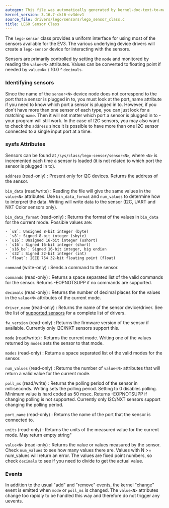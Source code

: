 ```yaml
---
autogen: This file was automatically generated by kernel-doc-text-to-markdown.py
kernel_version: 3.16.7-ckt6-ev3dev1
source_file: drivers/lego/sensors/lego_sensor_class.c
title: LEGO Sensor Class
---
```


The `lego-sensor` class provides a uniform interface for using most of the
sensors available for the EV3. The various underlying device drivers will
create a `lego-sensor` device for interacting with the sensors.

Sensors are primarily controlled by setting the `mode` and monitored by
reading the `value<N>` attributes. Values can be converted to floating point
if needed by `value<N>` / 10.0 ^ `decimals`.

### Identifying sensors

Since the name of the `sensor<N>` device node does not correspond to the port
that a sensor is plugged in to, you must look at the port_name attribute if
you need to know which port a sensor is plugged in to. However, if you don't
have more than one sensor of each type, you can just look for a matching
`name`. Then it will not matter which port a sensor is plugged in to - your
program will still work. In the case of I2C sensors, you may also want to
check the `address` since it is possible to have more than one I2C sensor
connected to a single input port at a time.

### sysfs Attributes

Sensors can be found at `/sys/class/lego-sensor/sensor<N>`, where `<N>` is
incremented each time a sensor is loaded (it is not related to which port
the sensor is plugged in to).

`address` (read-only)
: Present only for I2C devices. Returns the address of the sensor.

`bin_data` (read/write)
: Reading the file will give the same values in the `value<N>` attributes.
Use `bin_data_format` and `num_values` to determine how to interpret
the data. Writing will write data to the sensor (I2C, UART and NXT
Color sensors only).

`bin_data_format` (read-only)
: Returns the format of the values in `bin_data` for the current mode.
Possible values are:

    - `u8`: Unsigned 8-bit integer (byte)
    - `s8`: Signed 8-bit integer (sbyte)
    - `u16`: Unsigned 16-bit integer (ushort)
    - `s16`: Signed 16-bit integer (short)
    - `s16_be`: Signed 16-bit integer, big endian
    - `s32`: Signed 32-bit integer (int)
    - `float`: IEEE 754 32-bit floating point (float)

`command` (write-only)
: Sends a command to the sensor.

`commands` (read-only)
: Returns a space separated list of the valid commands for the sensor.
Returns -EOPNOTSUPP if no commands are supported.

`decimals` (read-only)
: Returns the number of decimal places for the values in the `value<N>`
attributes of the current mode.

`driver_name` (read-only)
: Returns the name of the sensor device/driver. See the list of [supported
sensors] for a complete list of drivers.

`fw_version` (read-only)
: Returns the firmware version of the sensor if available. Currently only
I2C/NXT sensors support this.

`mode` (read/write)
: Returns the current mode. Writing one of the values returned by `modes`
sets the sensor to that mode.

`modes` (read-only)
: Returns a space separated list of the valid modes for the sensor.

`num_values` (read-only)
: Returns the number of `value<N>` attributes that will return a valid value
for the current mode.

`poll_ms` (read/write)
: Returns the polling period of the sensor in milliseconds. Writing sets the
polling period. Setting to 0 disables polling. Minimum value is hard
coded as 50 msec. Returns -EOPNOTSUPP if changing polling is not supported.
Currently only I2C/NXT sensors support changing the polling period.

`port_name` (read-only)
: Returns the name of the port that the sensor is connected to.

`units` (read-only)
: Returns the units of the measured value for the current mode. May return
empty string"

`value<N>` (read-only)
: Returns the value or values measured by the sensor. Check `num_values` to
see how many values there are. Values with N >= num_values will return an
error. The values are fixed point numbers, so check `decimals` to see if
you need to divide to get the actual value.

### Events

In addition to the usual "add" and "remove" events, the kernel "change"
event is emitted when `mode` or `poll_ms` is changed. The `value<N>`
attributes change too rapidly to be handled this way and therefore do not
trigger any uevents.

[nxt-i2c-sensor]: ../nxt-i2c-sensor
[supported sensors]: /docs/sensors#supported-sensors

